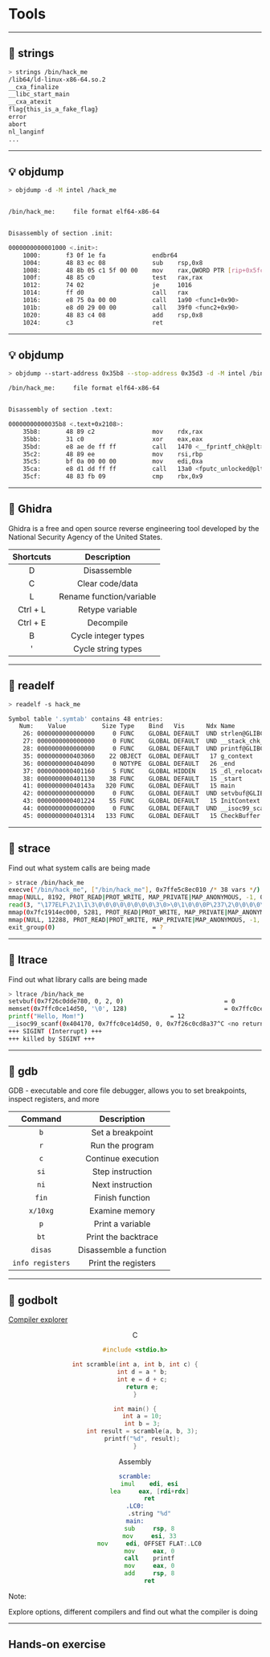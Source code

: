 # Tools

---

## 👀 strings

```bash
> strings /bin/hack_me
/lib64/ld-linux-x86-64.so.2
__cxa_finalize
__libc_start_main
__cxa_atexit
flag{this_is_a_fake_flag}
error
abort
nl_langinf
...
```

---

<!-- .slide: data-transition="none-out" data-auto-animate -->

## 💡 objdump

```bash
> objdump -d -M intel /hack_me


/bin/hack_me:     file format elf64-x86-64


Disassembly of section .init:

0000000000001000 <.init>:
    1000:       f3 0f 1e fa             endbr64
    1004:       48 83 ec 08             sub    rsp,0x8
    1008:       48 8b 05 c1 5f 00 00    mov    rax,QWORD PTR [rip+0x5fc1]
    100f:       48 85 c0                test   rax,rax
    1012:       74 02                   je     1016
    1014:       ff d0                   call   rax
    1016:       e8 75 0a 00 00          call   1a90 <func1+0x90>
    101b:       e8 d0 29 00 00          call   39f0 <func2+0x90>
    1020:       48 83 c4 08             add    rsp,0x8
    1024:       c3                      ret
```
<!-- .element: style="height: 480px" -->

---

## 💡 objdump

<!-- .slide: data-transition="none-in" data-auto-animate -->

```bash
> objdump --start-address 0x35b8 --stop-address 0x35d3 -d -M intel /bin/hack_me

/bin/hack_me:     file format elf64-x86-64


Disassembly of section .text:

00000000000035b8 <.text+0x2108>:
    35b8:       48 89 c2                mov    rdx,rax
    35bb:       31 c0                   xor    eax,eax
    35bd:       e8 ae de ff ff          call   1470 <__fprintf_chk@plt>
    35c2:       48 89 ee                mov    rsi,rbp
    35c5:       bf 0a 00 00 00          mov    edi,0xa
    35ca:       e8 d1 dd ff ff          call   13a0 <fputc_unlocked@plt>
    35cf:       48 83 fb 09             cmp    rbx,0x9
```

---

## 🐉 Ghidra

Ghidra is a free and open source reverse engineering tool developed by the National Security Agency of the United States.

| Shortcuts | Description |
| :-------: | :---------: |
| D | Disassemble |
| C | Clear code/data |
| L | Rename function/variable |
| Ctrl + L | Retype variable |
| Ctrl + E | Decompile |
| B | Cycle integer types |
| ' | Cycle string types |

---

## 🔦 readelf

```bash
> readelf -s hack_me

Symbol table '.symtab' contains 48 entries:
   Num:    Value          Size Type    Bind   Vis      Ndx Name
    26: 0000000000000000     0 FUNC    GLOBAL DEFAULT  UND strlen@GLIBC_2.2.5
    27: 0000000000000000     0 FUNC    GLOBAL DEFAULT  UND __stack_chk_fail[...]
    28: 0000000000000000     0 FUNC    GLOBAL DEFAULT  UND printf@GLIBC_2.2.5
    35: 0000000000403060    22 OBJECT  GLOBAL DEFAULT   17 g_context
    36: 0000000000404090     0 NOTYPE  GLOBAL DEFAULT   26 _end
    37: 0000000000401160     5 FUNC    GLOBAL HIDDEN    15 _dl_relocate_sta[...]
    38: 0000000000401130    38 FUNC    GLOBAL DEFAULT   15 _start
    41: 000000000040143a   320 FUNC    GLOBAL DEFAULT   15 main
    42: 0000000000000000     0 FUNC    GLOBAL DEFAULT  UND setvbuf@GLIBC_2.2.5
    43: 0000000000401224    55 FUNC    GLOBAL DEFAULT   15 InitContext
    44: 0000000000000000     0 FUNC    GLOBAL DEFAULT  UND __isoc99_scanf@G[...]
    45: 0000000000401314   133 FUNC    GLOBAL DEFAULT   15 CheckBuffer
```
<!-- .element: style="width: 100%; height: 100%" -->

---

## 🔬 strace

Find out what system calls are being made

```bash
> strace /bin/hack_me
execve("/bin/hack_me", ["/bin/hack_me"], 0x7ffe5c8ec010 /* 38 vars */) = 0
mmap(NULL, 8192, PROT_READ|PROT_WRITE, MAP_PRIVATE|MAP_ANONYMOUS, -1, 0) = 0x7fc191518000
read(3, "\177ELF\2\1\1\3\0\0\0\0\0\0\0\0\3\0>\0\1\0\0\0P\237\2\0\0\0\0\0"..., 832) = 832
mmap(0x7fc1914ec000, 5281, PROT_READ|PROT_WRITE, MAP_PRIVATE|MAP_ANONYMOUS, -1, 0)
mmap(NULL, 12288, PROT_READ|PROT_WRITE, MAP_PRIVATE|MAP_ANONYMOUS, -1, 0) = 0x7fc1912ce000
exit_group(0)                           = ?
```
<!-- .element: style="width: 1000px; height: 100%" -->

---

## 🔎 ltrace

Find out what library calls are being made

```bash
> ltrace /bin/hack_me
setvbuf(0x7f26c0dde780, 0, 2, 0)                            = 0
memset(0x7ffc0ce14d50, '\0', 128)                           = 0x7ffc0ce14d50
printf("Hello, Mom!")                        = 12
__isoc99_scanf(0x404170, 0x7ffc0ce14d50, 0, 0x7f26c0cd8a37^C <no return ...>
+++ SIGINT (Interrupt) +++
+++ killed by SIGINT +++
```

---

## 🔫 gdb

GDB - executable and core file debugger, allows you to set breakpoints, inspect registers, and more

| Command | Description |
| :-----: | :---------: |
| `b` | Set a breakpoint |
| `r` | Run the program |
| `c` | Continue execution |
| `si` | Step instruction |
| `ni` | Next instruction |
| `fin` | Finish function |
| `x/10xg` | Examine memory |
| `p` | Print a variable |
| `bt` | Print the backtrace |
| `disas` | Disassemble a function |
| `info registers` | Print the registers |
<!-- .element: style="font-size: 22px" -->

---

## 🦕 godbolt

[Compiler explorer](https://godbolt.org/)

<div class="left-col", style="text-align:center">

C

```c
#include <stdio.h>

int scramble(int a, int b, int c) {
    int d = a * b;
    int e = d + c;
    return e;
}

int main() {
    int a = 10;
    int b = 3;
    int result = scramble(a, b, 3);
    printf("%d", result);
}
```

</div>

<div class="right-col", style="text-align:center">

Assembly

```asm
scramble:
        imul    edi, esi
        lea     eax, [rdi+rdx]
        ret
.LC0:
        .string "%d"
main:
        sub     rsp, 8
        mov     esi, 33
        mov     edi, OFFSET FLAT:.LC0
        mov     eax, 0
        call    printf
        mov     eax, 0
        add     rsp, 8
        ret
```

</div>

Note:

Explore options, different compilers and find out what the compiler is doing

---

## Hands-on exercise
